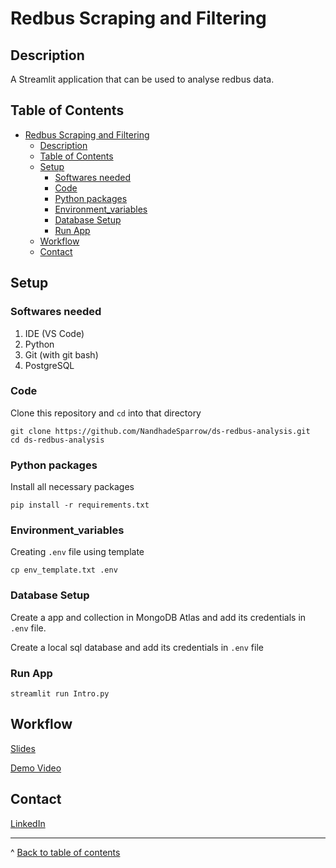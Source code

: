 # Redbus Scraping and Filtering

## Description
A Streamlit application that can be used to analyse redbus data.

## Table of Contents
- [Redbus Scraping and Filtering](#redbus-scraping-and-filtering)
  - [Description](#description)
  - [Table of Contents](#table-of-contents)
  - [Setup](#setup)
    - [Softwares needed](#softwares-needed)
    - [Code](#code)
    - [Python packages](#python-packages)
    - [Environment\_variables](#environment_variables)
    - [Database Setup](#database-setup)
    - [Run App](#run-app)
  - [Workflow](#workflow)
  - [Contact](#contact)
## Setup
### Softwares needed
1. IDE (VS Code)
2. Python
3. Git (with git bash)
4. PostgreSQL

### Code

Clone this repository and ```cd``` into that directory
``` 
git clone https://github.com/NandhadeSparrow/ds-redbus-analysis.git 
cd ds-redbus-analysis
```


### Python packages

Install all necessary packages
``` 
pip install -r requirements.txt
```

### Environment_variables
Creating ```.env``` file using template
``` 
cp env_template.txt .env
```

### Database Setup

Create a app and collection in MongoDB Atlas and add its credentials in ```.env``` file.

Create a local sql database and add its credentials in ```.env``` file

### Run App
``` 
streamlit run Intro.py
```


## Workflow
[Slides]()

[Demo Video]()


## Contact
[LinkedIn](https://www.linkedin.com/in/nandhadesparrow)

---
^ [Back to table of contents](#table-of-contents)
